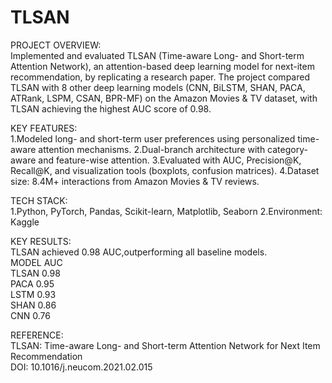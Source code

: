 # TLSAN
PROJECT OVERVIEW:<br>
Implemented and evaluated TLSAN (Time-aware Long- and Short-term Attention Network), an attention-based deep learning model for next-item recommendation, by replicating a research paper. The project compared TLSAN with 8 other deep learning models (CNN, BiLSTM, SHAN, PACA, ATRank, LSPM, CSAN, BPR-MF) on the Amazon Movies & TV dataset, with TLSAN achieving the highest AUC score of 0.98.

KEY FEATURES:<br>
1.Modeled long- and short-term user preferences using personalized time-aware attention mechanisms.
2.Dual-branch architecture with category-aware and feature-wise attention.
3.Evaluated with AUC, Precision@K, Recall@K, and visualization tools (boxplots, confusion matrices).
4.Dataset size: 8.4M+ interactions from Amazon Movies & TV reviews.

TECH STACK:<br>
1.Python, PyTorch, Pandas, Scikit-learn, Matplotlib, Seaborn
2.Environment: Kaggle

KEY RESULTS:<br>
TLSAN achieved 0.98 AUC,outperforming all baseline models.           
 MODEL  AUC  
 TLSAN 	0.98 <br>
 PACA   0.95    
 LSTM   0.93     
 SHAN   0.86  
 CNN    0.76   

REFERENCE:<br>
TLSAN: Time-aware Long- and Short-term Attention Network for Next Item Recommendation <br>
DOI: 10.1016/j.neucom.2021.02.015


